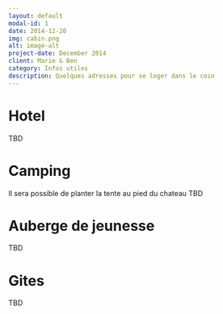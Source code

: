```yaml
---
layout: default
modal-id: 1
date: 2014-12-20
img: cabin.png
alt: image-alt
project-date: December 2014
client: Marie & Ben
category: Infos utiles
description: Quelques adresses pour se loger dans le coin
---
```


# Hotel
TBD

# Camping
Il sera possible de planter la tente au pied du chateau
TBD 

# Auberge de jeunesse
TBD

# Gites
TBD
